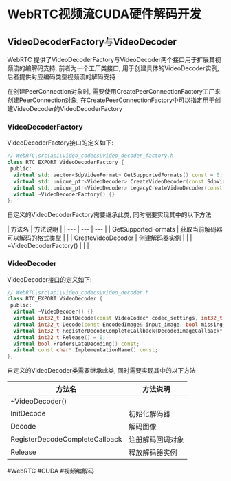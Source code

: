 # WebRTC视频流CUDA硬件解码开发

## VideoDecoderFactory与VideoDecoder

WebRTC 提供了VideoDecoderFactory与VideoDecoder两个接口用于扩展其视频流的编解码支持, 前者为一个工厂类接口, 用于创建具体的VideoDecoder实例, 后者提供对应编码类型视频流的解码支持

在创建PeerConnection对象时, 需要使用CreatePeerConnectionFactory工厂来创建PeerConnection对象, 在CreatePeerConnectionFactory中可以指定用于创建VideoDecoder的VideoDecoderFactory

### VideoDecoderFactory
VideoDecoderFactory接口的定义如下:

```cpp
// WebRTC\src\api\video_codecs\video_decoder_factory.h
class RTC_EXPORT VideoDecoderFactory {
 public:
  virtual std::vector<SdpVideoFormat> GetSupportedFormats() const = 0;
  virtual std::unique_ptr<VideoDecoder> CreateVideoDecoder(const SdpVideoFormat& format) = 0;
  virtual std::unique_ptr<VideoDecoder> LegacyCreateVideoDecoder(const SdpVideoFormat& format,const std::string& receive_stream_id);
  virtual ~VideoDecoderFactory() {}
};
```

自定义的VideoDecoderFactory需要继承此类, 同时需要实现其中的以下方法

| 方法名 | 方法说明 | 
| --- | --- | --- |
| GetSupportedFormats | 获取当前解码器可以解码的格式类型 |  |
| CreateVideoDecoder | 创建解码器实例 |  |
| ~VideoDecoderFactory() |  |  |

### VideoDecoder
VideoDecoder接口的定义如下:

```cpp
// WebRTC\src\api\video_codecs\video_decoder.h
class RTC_EXPORT VideoDecoder {
 public:
  virtual ~VideoDecoder() {}
  virtual int32_t InitDecode(const VideoCodec* codec_settings, int32_t number_of_cores) = 0;
  virtual int32_t Decode(const EncodedImage& input_image, bool missing_frames, int64_t render_time_ms) = 0;
  virtual int32_t RegisterDecodeCompleteCallback(DecodedImageCallback* callback) = 0;
  virtual int32_t Release() = 0;
  virtual bool PrefersLateDecoding() const;
  virtual const char* ImplementationName() const;
};
```

自定义的VideoDecoder类需要继承此类, 同时需要实现其中的以下方法

| 方法名 | 方法说明 |
| --- | --- |
| ~VideoDecoder() |  |
| InitDecode | 初始化解码器 |
| Decode | 解码图像 |
| RegisterDecodeCompleteCallback | 注册解码回调对象 |
| Release | 释放解码器实例 |

#WebRTC #CUDA  #视频编解码 